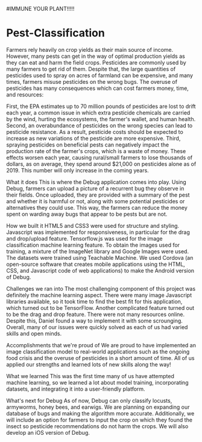 #IMMUNE YOUR PLANT!!!!!
# Pest-Classification
Farmers rely heavily on crop yields as their main source of income. However, many pests can get in the way of optimal production yields as they can eat and harm the field crops. Pesticides are commonly used by many farmers to get rid of them. Despite that, the large quantities of pesticides used to spray on acres of farmland can be expensive, and many times, farmers misuse pesticides on the wrong bugs. The overuse of pesticides has many consequences which can cost farmers money, time, and resources:

First, the EPA estimates up to 70 million pounds of pesticides are lost to drift each year, a common issue in which extra pesticide chemicals are carried by the wind, hurting the ecosystems, the farmer's wallet, and human health.
Second, an overabundance of pesticides on the wrong species can lead to pesticide resistance. As a result, pesticide costs should be expected to increase as new variations of the pesticide are more expensive.
Third, spraying pesticides on beneficial pests can negatively impact the production rate of the farmer's crops, which is a waste of money.
These effects worsen each year, causing rural/small farmers to lose thousands of dollars, as on average, they spend around $21,000 on pesticides alone as of 2019. This number will only increase in the coming years.

What it does
This is where the Debug application comes into play. Using Debug, farmers can upload a picture of a recurrent bug they observe in their fields. Once uploaded, they are provided with a summary of the pest and whether it is harmful or not, along with some potential pesticides or alternatives they could use. This way, the farmers can reduce the money spent on warding away bugs that appear to be pests but are not.

How we built it
HTML5 and CSS3 were used for structure and styling. Javascript was implemented for responsiveness, in particular for the drag and drop/upload feature. Tensorflow.js was used for the image classification machine learning feature. To obtain the images used for training, a mixture of the ImageNet library and Google Images were used. The datasets were trained using Teachable Machine. We used Cordova (an open-source software that creates mobile applications using the HTML, CSS, and Javascript code of web applications) to make the Android version of Debug.

Challenges we ran into
The most challenging component of this project was definitely the machine learning aspect. There were many image Javascript libraries available, so it took time to find the best fit for this application, which turned out to be TensorFlow. Another complicated feature turned out to be the drag and drop feature. There were not many resources online. Despite this, Daniel found a way to implement it with some scrounging. Overall, many of our issues were quickly solved as each of us had varied skills and open minds.

Accomplishments that we're proud of
We are proud to have implemented an image classification model to real-world applications such as the ongoing food crisis and the overuse of pesticides in a short amount of time. All of us applied our strengths and learned lots of new skills along the way!

What we learned
This was the first time many of us have attempted machine learning, so we learned a lot about model training, incorporating datasets, and integrating it into a user-friendly platform.

What's next for Debug
As of now, Debug can only classify locusts, armyworms, honey bees, and earwigs. We are planning on expanding our database of bugs and making the algorithm more accurate. Additionally, we will include an option for farmers to input the crop on which they found the insect so pesticide recommendations do not harm the crops. We will also develop an iOS version of Debug.
